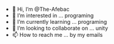 - 👋 Hi, I’m @The-Afebac
- 👀 I’m interested in ... programing 
- 🌱 I’m currently learning ... programing 
- 💞️ I’m looking to collaborate on ... unity
- 📫 How to reach me ... by my emails 

<!---
The-Afebac/The-Afebac is a ✨ special ✨ repository because its `README.md` (this file) appears on your GitHub profile.
You can click the Preview link to take a look at your changes.
--->
